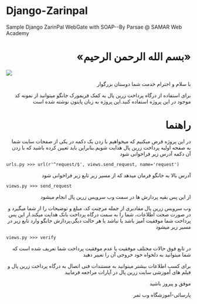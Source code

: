 # Django-Zarinpal
Sample Django ZarinPal WebGate with SOAP--By Parsae @ SAMAR Web Academy

<h1 dir="rtl">«بسم الله الرحمن الرحیم»</h1>
<img src="https://raw.githubusercontent.com/aparsaee/Django-Zarinpal/master/zarinpal-logo.png">
<p dir="rtl">با سلام و احترام خدمت شما دوستان بزرگوار</p>

<p dir="rtl">برای استفاده از درگاه پرداخت زرین پال به کمک فریمورک جانگو میتوانید از نمونه کد موجود در این پروژه استفاده کنید.این پروژه به زبان پایتون نوشته شده است</p>


<h1 dir="rtl">راهنما</h1>

<p dir="rtl">در این پروژه فرض میکنیم که میخواهیم با زدن یک دکمه در یکی از صفحات سایت شما به صفحه اولیه پرداخت زرین پال هدایت شویم.بنابراین باید تعیین کرده باشید که با زدن آن دکمه آدرس زیر فراخوانی شود
</p>

<pre><code>urls.py >>> url(r'^request/$', views.send_request, name='request')</code></pre>
<p dir="rtl">آدرس بالا به جانگو فرمان میدهد که از مسیر زیر تابع زیر فراخوانی شود</p>

<pre><code>views.py >>> send_request </code></pre>
<p dir="rtl">از این پس بقیه پردازش ها در سمت وب سرویس زرین پال انجام میشود</p>

<p dir="rtl">وب سرویس زرین پال مقادیری از جمله مرچنت کد، مبلغ و توضیحات را از شما میگیرد و در صورت صحت اطلاعات، شما را به سمت درگاه پرداخت بانک هدایت میکند.ار این پس پرداخت شما موفقیت آمیز باشد یا نباشد یا هر حالت دیگر،پردازش جانگو وارد تابع زیر در مسیر زیر میشود</p>

<pre><code>views.py >>> verify </code></pre>
<p dir="rtl">در تابع فوق حالات مختلف موفقیت یا عدم موفقیت پرداخت شما تعریف شده است که شما میتوانید به دلخواه خود خروجی آن را تغییر دهید</p>

<p dir="rtl">برای کسب اطلاعات بیشتر میتوانید به مستندات فنی اتصال به درگاه پرداخت زرین پال و فیلم های آموزشی سایت زرین پال در آپارات مراجعه فرمایید</p>


<p dir="rtl">موفق و پیروز باشید</p>

<p dir="rtl">پارسائی-آموزشگاه وب ثمر
</p>
